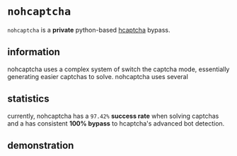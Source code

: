 # `nohcaptcha`
`nohcaptcha` is a **private** python-based [hcaptcha](https://hcaptcha.com) bypass.

## information
nohcaptcha uses a complex system of switch the captcha mode, essentially generating easier captchas to solve. nohcaptcha uses several

## statistics
currently, nohcaptcha has a ``97.42%`` **success rate** when solving captchas and a has consistent **100% bypass** to hcaptcha's advanced bot detection.

## demonstration
